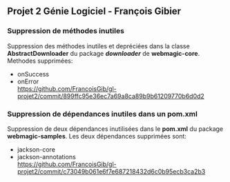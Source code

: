 ## Projet 2 Génie Logiciel - François Gibier

### Suppression de méthodes inutiles

Suppression des méthodes inutiles et depréciées dans la classe **AbstractDownloader** du package ***downloader*** de **webmagic-core**.
Methodes supprimées:
- onSuccess
- onError
<br/>https://github.com/FrancoisGib/gl-projet2/commit/899ffc95e36ec7a69a8ca89b9b61209770b6d0d2

### Suppression de dépendances inutiles dans un pom.xml

Suppression de deux dépendances inutilisées dans le **pom.xml** du package **webmagic-samples**.
Les deux dépendances supprimées sont:
- jackson-core
- jackson-annotations
<br/>https://github.com/FrancoisGib/gl-projet2/commit/c73049b061e6f7e687218432d6c0b95ecb3ca2b3